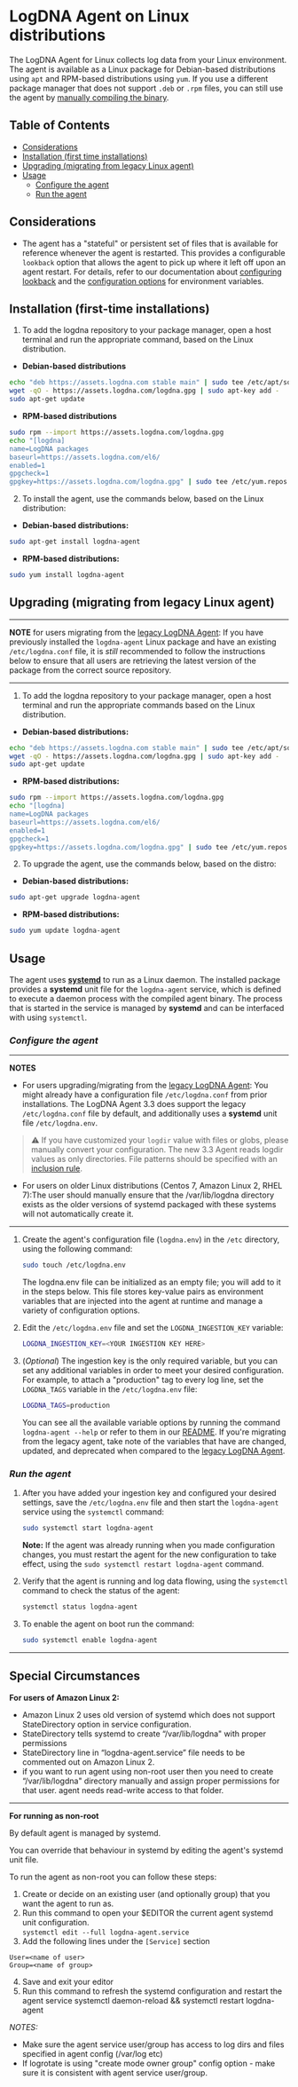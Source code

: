 # LogDNA Agent on Linux distributions

The LogDNA Agent for Linux collects log data from your Linux environment. The agent is available as a Linux package for Debian-based distributions using `apt` and RPM-based distributions using `yum`. If you use a different package manager that does not support `.deb` or `.rpm` files, you can still use the agent by [manually compiling the binary](README.md#building-agent-binary-on-linux).

## Table of Contents
  * [Considerations](#considerations)
  * [Installation (first time installations)](#installation-first-time-installations)
  * [Upgrading (migrating from legacy Linux agent)](#upgrading-migrating-from-legacy-linux-agent)
  * [Usage](#usage)
    * [Configure the agent](#configure-the-agent)
    * [Run the agent](#run-the-agent)

## Considerations
* The agent has a "stateful" or persistent set of files that is available for reference whenever the agent is restarted. This provides a configurable `lookback` option that allows the agent to pick up where it left off upon an agent restart. For details, refer to our documentation about [configuring lookback](README.md/#configuring-lookback) and the [configuration options](README.md/#options) for environment variables.

## Installation (first-time installations)

1. To add the logdna repository to your package manager, open a host terminal and run the appropriate command, based on the Linux distribution.

* **Debian-based distributions**
```bash
echo "deb https://assets.logdna.com stable main" | sudo tee /etc/apt/sources.list.d/logdna.list
wget -qO - https://assets.logdna.com/logdna.gpg | sudo apt-key add -
sudo apt-get update
```
* **RPM-based distributions**
```bash
sudo rpm --import https://assets.logdna.com/logdna.gpg
echo "[logdna]
name=LogDNA packages
baseurl=https://assets.logdna.com/el6/
enabled=1
gpgcheck=1
gpgkey=https://assets.logdna.com/logdna.gpg" | sudo tee /etc/yum.repos.d/logdna.repo
```

2. To install the agent, use the commands below, based on the Linux distribution:

* **Debian-based distributions:**
```bash
sudo apt-get install logdna-agent
```
* **RPM-based distributions:**
```bash
sudo yum install logdna-agent
```

## Upgrading (migrating from legacy Linux agent)

---
**NOTE**
for users migrating from the [legacy LogDNA Agent](https://github.com/logdna/logdna-agent): If you have previously installed the `logdna-agent` Linux package and have an existing `/etc/logdna.conf` file, it is _still_ recommended to follow the instructions below to ensure that all users are retrieving the latest version of the package from the correct source repository.

---

1.  To add the logdna repository to your package manager, open a host terminal and run the appropriate commands based on the Linux distribution.

* **Debian-based distributions:**
```bash
echo "deb https://assets.logdna.com stable main" | sudo tee /etc/apt/sources.list.d/logdna.list
wget -qO - https://assets.logdna.com/logdna.gpg | sudo apt-key add -
sudo apt-get update
```

* **RPM-based distributions:**
```bash
sudo rpm --import https://assets.logdna.com/logdna.gpg
echo "[logdna]
name=LogDNA packages
baseurl=https://assets.logdna.com/el6/
enabled=1
gpgcheck=1
gpgkey=https://assets.logdna.com/logdna.gpg" | sudo tee /etc/yum.repos.d/logdna.repo
```

2. To upgrade the agent, use the commands below, based on the distro:

* **Debian-based distributions:**
```bash
sudo apt-get upgrade logdna-agent
```
* **RPM-based distributions:**
```bash
sudo yum update logdna-agent
```

## Usage
The agent uses [**systemd**](https://systemd.io/) to run as a Linux daemon. The installed package provides a **systemd** unit file for the `logdna-agent` service, which is defined to execute a daemon process with the compiled agent binary. The process that is started in the service is managed by **systemd** and can be interfaced with using `systemctl`.


### _Configure the agent_

---
**NOTES**
* For users upgrading/migrating from the [legacy LogDNA
Agent](https://github.com/logdna/logdna-agent)\: You might already have a configuration file `/etc/logdna.conf` from prior installations. The LogDNA Agent 3.3 does support the legacy `/etc/logdna.conf` file by default, and additionally uses a **systemd** unit file `/etc/logdna.env`.

> :warning: If you have customized your `logdir` value with files or globs, please manually convert your configuration. The new 3.3 Agent reads logdir values as only directories. File patterns should be specified with an [inclusion rule](README.md/#options).

* For users on older Linux distributions (Centos 7, Amazon Linux 2, RHEL 7):The user should manually ensure that the /var/lib/logdna directory exists as the older versions of systemd packaged with these systems will not automatically create it.
---

1.  Create the agent's configuration file (`logdna.env`) in the `/etc` directory, using the following command:

    ```bash
    sudo touch /etc/logdna.env
    ```
    The logdna.env file can be initialized as an empty file; you will add to it in the steps below. This file stores key-value pairs as environment variables that are injected into the agent at runtime and manage a variety of configuration options.

2.  Edit the `/etc/logdna.env` file and set the `LOGDNA_INGESTION_KEY` variable:
    ```bash
    LOGDNA_INGESTION_KEY=<YOUR INGESTION KEY HERE>
    ```

3. (_Optional_) The ingestion key is the only required variable, but you can set
    any additional variables in order to meet your desired
    configuration. For example, to attach a "production" tag to
    every log line, set the `LOGDNA_TAGS` variable in the
    `/etc/logdna.env` file:

    ```bash
    LOGDNA_TAGS=production
    ```
   You can see all the available variable options by running the command `logdna-agent --help` or refer to them in our [README](https://github.com/logdna/logdna-agent-v2/blob/eb06d4f3f7c1033b494f1f0439957f96533f9225/docs/README.md#options). If you're migrating from the legacy agent, take note of the variables that have are changed, updated, and deprecated when compared to the [legacy LogDNA Agent](https://github.com/logdna/logdna-agent).

### _Run the agent_

1.  After you have added your ingestion key and configured your desired
    settings, save the `/etc/logdna.env` file and then start the
    `logdna-agent` service using the `systemctl` command:

    ```bash
    sudo systemctl start logdna-agent
    ```

    **Note:**  If the agent was already running when you made configuration changes, you must restart the agent for the new configuration to take effect, using the `sudo systemctl restart logdna-agent` command.


2.  Verify that the agent is running and log data flowing, using the
    `systemctl` command to check the status of the agent:
    ```bash
    systemctl status logdna-agent
    ```

3. To enable the agent on boot run the command:
    ```bash
    sudo systemctl enable logdna-agent
    ```

---
## Special Circumstances

**For users of Amazon Linux 2:**
- Amazon Linux 2 uses old version of systemd which does not support StateDirectory option in service configuration.
- StateDirectory tells systemd to create “/var/lib/logdna" with proper permissions
- StateDirectory line in “logdna-agent.service” file needs to be commented out on Amazon Linux 2.
- if you want to run agent using non-root user then you need to create “/var/lib/logdna" directory manually and assign proper permissions for that user. agent needs read-write access to that folder.
---

**For running as non-root**

By default agent is managed by systemd.

You can override that behaviour in systemd by editing the agent's systemd unit file.

To run the agent as non-root you can follow these steps:
1. Create or decide on an existing user (and optionally group) that you want the agent to run as.
2. Run this command to open your $EDITOR the current agent systemd unit configuration.  
`systemctl edit --full logdna-agent.service`
3. Add the following lines under the `[Service]` section
```
User=<name of user>
Group=<name of group>
```
4. Save and exit your editor
5. Run this command to refresh the systemd configuration and restart the agent service systemctl daemon-reload && systemctl restart logdna-agent

*NOTES:*
- Make sure the agent service user/group has access to log dirs and files specified in agent config (/var/log etc)
- If logrotate is using "create mode owner group" config option - make sure it is consistent with agent service user/group.
